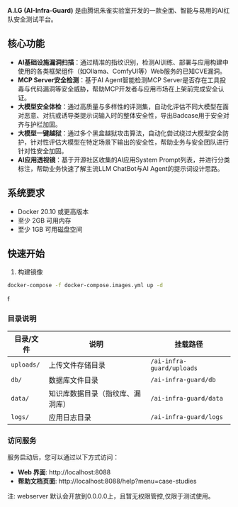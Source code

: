 **A.I.G (AI-Infra-Guard)** 是由腾讯朱雀实验室开发的一款全面、智能与易用的AI红队安全测试平台。

## 核心功能

- **AI基础设施漏洞扫描**：通过精准的指纹识别，检测AI训练、部署与应用构建中使用的各类框架组件（如Ollama、ComfyUI等）Web服务的已知CVE漏洞。
- **MCP Server安全检测**：基于AI Agent智能检测MCP Server是否存在工具投毒与代码漏洞等安全威胁，帮助MCP开发者与应用市场在上架前完成安全认证。
- **大模型安全体检**：通过高质量与多样性的评测集，自动化评估不同大模型在面对恶意、对抗或诱导类提示词输入时的整体安全性，导出Badcase用于安全对齐与护栏加固。
- **大模型一键越狱**：通过多个黑盒越狱攻击算法，自动化尝试绕过大模型安全防护，针对性评估大模型在特定场景下输出的安全性，帮助业务与安全团队进行针对性安全加固。
- **AI应用透视镜**：基于开源社区收集的AI应用System Prompt列表，并进行分类标注，帮助业务快速了解主流LLM ChatBot与AI
  Agent的提示词设计思路。

## 系统要求

- Docker 20.10 或更高版本
- 至少 2GB 可用内存
- 至少 1GB 可用磁盘空间

## 快速开始

1. 构建镜像

```bash
docker-compose -f docker-compose.images.yml up -d
```
f
### 目录说明

| 目录/文件      | 说明               | 挂载路径                      |
|------------|------------------|---------------------------|
| `uploads/` | 上传文件存储目录         | `/ai-infra-guard/uploads` |
| `db/`      | 数据库文件目录          | `/ai-infra-guard/db`      |
| `data/`    | 知识库数据目录（指纹库、漏洞库） | `/ai-infra-guard/data`    |
| `logs/`    | 应用日志目录           | `/ai-infra-guard/logs`    |

### 访问服务

服务启动后，您可以通过以下方式访问：

- **Web 界面**: http://localhost:8088
- **帮助文档页面**: http://localhost:8088/help?menu=case-studies

 注: webserver 默认会开放到0.0.0.0上，且暂无权限管控,仅限于测试使用。